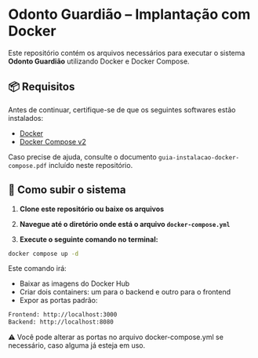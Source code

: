 # Odonto Guardião – Implantação com Docker

Este repositório contém os arquivos necessários para executar o sistema **Odonto Guardião** utilizando Docker e Docker Compose.

## 📦 Requisitos

Antes de continuar, certifique-se de que os seguintes softwares estão instalados:

- [Docker](https://www.docker.com/products/docker-desktop)
- [Docker Compose v2](https://docs.docker.com/compose/)

Caso precise de ajuda, consulte o documento `guia-instalacao-docker-compose.pdf` incluído neste repositório.

## 🚀 Como subir o sistema

1. **Clone este repositório ou baixe os arquivos**

2. **Navegue até o diretório onde está o arquivo `docker-compose.yml`**

3. **Execute o seguinte comando no terminal:**

```bash
docker compose up -d
```

Este comando irá:

- Baixar as imagens do Docker Hub
- Criar dois containers: um para o backend e outro para o frontend
- Expor as portas padrão:
  
```bash
Frontend: http://localhost:3000
Backend: http://localhost:8080
````

⚠️ Você pode alterar as portas no arquivo docker-compose.yml se necessário, caso alguma já esteja em uso.
